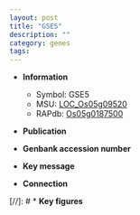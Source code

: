 ```yaml
---
layout: post
title: "GSE5"
description: ""
category: genes
tags: 
---
```


* **Information**  
    + Symbol: GSE5  
    + MSU: [LOC_Os05g09520](http://rice.uga.edu/cgi-bin/ORF_infopage.cgi?orf=LOC_Os05g09520)  
    + RAPdb: [Os05g0187500](http://rapdb.dna.affrc.go.jp/viewer/gbrowse_details/irgsp1?name=Os05g0187500)  

* **Publication**  

* **Genbank accession number**  

* **Key message**  

* **Connection**  

[//]: # * **Key figures**  


